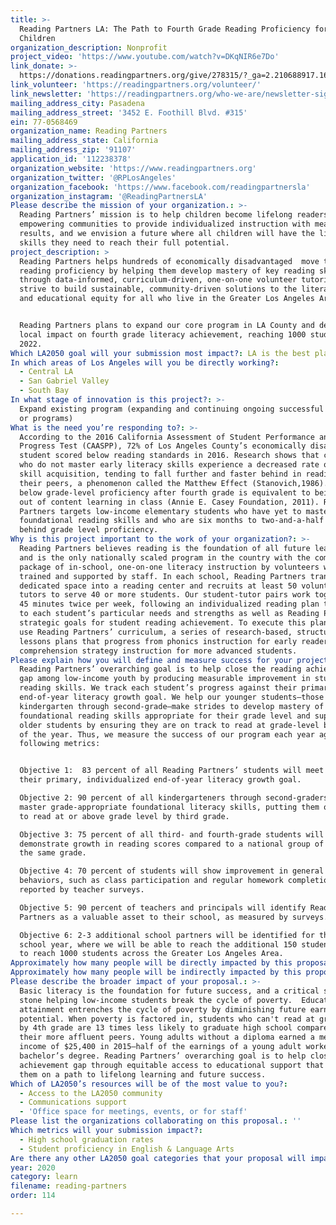 ```yaml
---
title: >-
  Reading Partners LA: The Path to Fourth Grade Reading Proficiency for 1,000
  Children
organization_description: Nonprofit
project_video: 'https://www.youtube.com/watch?v=DKqNIR6e7Do'
link_donate: >-
  https://donations.readingpartners.org/give/278315/?_ga=2.210688917.1610122113.1585939744-1647695103.1538071620&_gac=1.45345424.1583779755.EAIaIQobChMI8ti-qYeO6AIV_R6tBh1GSgjHEAAYASAAEgIuRPD_BwE#!/donation/checkout
link_volunteer: 'https://readingpartners.org/volunteer/'
link_newsletter: 'https://readingpartners.org/who-we-are/newsletter-sign-up/'
mailing_address_city: Pasadena
mailing_address_street: '3452 E. Foothill Blvd. #315'
ein: 77-0568469
organization_name: Reading Partners
mailing_address_state: California
mailing_address_zip: '91107'
application_id: '112238378'
organization_website: 'https://www.readingpartners.org'
organization_twitter: '@RPLosAngeles'
organization_facebook: 'https://www.facebook.com/readingpartnersla'
organization_instagram: '@ReadingPartnersLA'
Please describe the mission of your organization.: >-
  Reading Partners’ mission is to help children become lifelong readers by
  empowering communities to provide individualized instruction with measurable
  results, and we envision a future where all children will have the literacy
  skills they need to reach their full potential. 
project_description: >
  Reading Partners helps hundreds of economically disadvantaged  move toward
  reading proficiency by helping them develop mastery of key reading skills
  through data-informed, curriculum-driven, one-on-one volunteer tutoring. We
  strive to build sustainable, community-driven solutions to the literacy crisis
  and educational equity for all who live in the Greater Los Angeles Area. 


  Reading Partners plans to expand our core program in LA County and deepen
  local impact on fourth grade literacy achievement, reaching 1000 students by
  2022.
Which LA2050 goal will your submission most impact?: LA is the best place to LEARN
In which areas of Los Angeles will you be directly working?:
  - Central LA
  - San Gabriel Valley
  - South Bay
In what stage of innovation is this project?: >-
  Expand existing program (expanding and continuing ongoing successful projects
  or programs)
What is the need you’re responding to?: >-
  According to the 2016 California Assessment of Student Performance and
  Progress Test (CAASPP), 72% of Los Angeles County’s economically disadvantaged
  student scored below reading standards in 2016. Research shows that children
  who do not master early literacy skills experience a decreased rate of reading
  skill acquisition, tending to fall further and faster behind in reading than
  their peers, a phenomenon called the Matthew Effect (Stanovich,1986). Being
  below grade-level proficiency after fourth grade is equivalent to being shut
  out of content learning in class (Annie E. Casey Foundation, 2011). Reading
  Partners targets low-income elementary students who have yet to master basic
  foundational reading skills and who are six months to two-and-a-half years
  behind grade level proficiency.
Why is this project important to the work of your organization?: >-
  Reading Partners believes reading is the foundation of all future learning,
  and is the only nationally scaled program in the country with the complete
  package of in-school, one-on-one literacy instruction by volunteers who are
  trained and supported by staff. In each school, Reading Partners transforms a
  dedicated space into a reading center and recruits at least 50 volunteer
  tutors to serve 40 or more students. Our student-tutor pairs work together for
  45 minutes twice per week, following an individualized reading plan tailored
  to each student’s particular needs and strengths as well as Reading Partners’
  strategic goals for student reading achievement. To execute this plan, tutors
  use Reading Partners’ curriculum, a series of research-based, structured
  lessons plans that progress from phonics instruction for early readers to
  comprehension strategy instruction for more advanced students. 
Please explain how you will define and measure success for your project.: >
  Reading Partners’ overarching goal is to help close the reading achievement
  gap among low-income youth by producing measurable improvement in students’
  reading skills. We track each student’s progress against their primary
  end-of-year literacy growth goal. We help our younger students—those in
  kindergarten through second-grade—make strides to develop mastery of
  foundational reading skills appropriate for their grade level and support our
  older students by ensuring they are on track to read at grade-level by the end
  of the year. Thus, we measure the success of our program each year against the
  following metrics:


  Objective 1:  83 percent of all Reading Partners’ students will meet or exceed
  their primary, individualized end-of-year literacy growth goal.

  Objective 2: 90 percent of all kindergarteners through second-graders will
  master grade-appropriate foundational literacy skills, putting them on track
  to read at or above grade level by third grade. 

  Objective 3: 75 percent of all third- and fourth-grade students will
  demonstrate growth in reading scores compared to a national group of peers in
  the same grade. 

  Objective 4: 70 percent of students will show improvement in general academic
  behaviors, such as class participation and regular homework completion, as
  reported by teacher surveys.

  Objective 5: 90 percent of teachers and principals will identify Reading
  Partners as a valuable asset to their school, as measured by surveys.

  Objective 6: 2-3 additional school partners will be identified for the 2021-22
  school year, where we will be able to reach the additional 150 students needed
  to reach 1000 students across the Greater Los Angeles Area.
Approximately how many people will be directly impacted by this proposal?: '900'
Approximately how many people will be indirectly impacted by this proposal?: '2500'
Please describe the broader impact of your proposal.: >-
  Basic literacy is the foundation for future success, and a critical stepping
  stone helping low-income students break the cycle of poverty.  Educational
  attainment entrenches the cycle of poverty by diminishing future earning
  potential. When poverty is factored in, students who can't read at grade level
  by 4th grade are 13 times less likely to graduate high school compared to
  their more affluent peers. Young adults without a diploma earned a median
  income of $25,400 in 2015—half of the earnings of a young adult worker with a
  bachelor’s degree. Reading Partners’ overarching goal is to help close the
  achievement gap through equitable access to educational support that will set
  them on a path to lifelong learning and future success. 
Which of LA2050’s resources will be of the most value to you?:
  - Access to the LA2050 community
  - Communications support
  - 'Office space for meetings, events, or for staff'
Please list the organizations collaborating on this proposal.: ''
Which metrics will your submission impact?:
  - High school graduation rates
  - Student proficiency in English & Language Arts
Are there any other LA2050 goal categories that your proposal will impact?: []
year: 2020
category: learn
filename: reading-partners
order: 114

---
```

